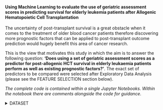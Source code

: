#### Using Machine Learning to evaluate the use of geriatric assessment scores in predicting survival for elderly leukemia patients after Allogenic Hematopoietic Cell Transplantation

The uncertainty of post-transplant survival is a great obstacle when it comes to the treatment of older blood cancer patients therefore discovering more prognostic factors that can be applied to post-transplant outcome prediction would hugely benefit this area of cancer research.

This is the view that motivates this study in which the aim is to answer the following question: <b>‘Does using a set of geriatric assessment scores as a predictor for post-allogenic HCT survival in elderly leukaemia patients perform as well as existing prognostic factors?’</b>. The exact set of predictors to be compared were selected after Exploratory Data Analysis (please see the FEATURE SELECTION section below).

*The complete code is contained within a single Jupyter Notebooks. Within the notebook there are comments alongside the code for guidance.*

<details><summary>DATASET</summary>
<p>
  
The dataset used within this study has been taken from the website of the Center For International Blood & Marrow Transplant Research and is openly available for public use [link](https://www.cibmtr.org/ReferenceCenter/PubList/PubDsDownload/Pages/default.aspx). 

It was retrieved from a publication by Olin et al. (available [here](https://doi.org/10.1182/bloodadvances.2020001719)) and contains data on patients who have undergone a transplant with their survival times. The dataset contains 26 features, 329 samples and is balanced.
  
<details><summary>FEATURE SELECTION</summary>
<p>
  
Through visualisation and survival analysis, a final set of clinical features and geriatric assessment features were selected (see below for definitions). Thus, the initial question can now become more specific: <b>‘Does using BOMC, IADL, MOS and TUG (geriatric assessment scores) as predictors for post-allogenic HCT survival in elderly leukaemia patients perform as well as Karnofsky score, age group, HCT-CI and graft source (existing prognostic factors)?’</b>.
  
![alt text](https://github.com/ZaraBhatti/group/blob/main/features_table.jpg?raw=true)
  
<details><summary>PLAN</summary>
<p>
  
Since the dataset is balanced and data follows non-normal distribution, the following models were chosen for this study: KNN classifier, Decision Tree Classifier, SVM, Random Forest, XGBoost and an MLP Classifier. The models will take either the clinical features OR the geriatric features as input and predict death (0) or survival (1).
  
Matthews Correlation Coefficient (MCC), Confusion Matrix, F1-score, ROC-AUC, and Accuracy were selected as potential performance metrics for this classification task. 
Using these metrics, the best model using clinical features as input will be selected and the best model using geriatric features as input will be selected.
  
The Mann-Whitney U Test will then be used to statistically compare the clinical model and the geriatric model to see if there is a statistically significant difference in their performances (i.e. one can be said to perform better than the other).
  
<details><summary>RESULTS</summary>
<p>
  
The KNN classifier model performed the best with both types of input therefore the performances of these two models were compared. The generated p-value was >0.05 therefore the null hypothesis is accepted and it can be concluded that there was no significant difference in the models' performances when using clinical features compared to geriatric assessment scores as the input features. 
  
Both sets of features had similar performance and prognostic capabilities therefore the answer to our question <b>‘Does using BOMC, IADL, MOS and TUG (geriatric assessment scores) as predictors for post-allogenic HCT survival in elderly leukaemia patients perform as well as Karnofsky score, age group, HCT-CI and graft source (existing prognostic factors)?’</b> is YES, according to the results of this study.
  
The addition of these features within clinic may provide clinicians with more factors to help confidently predict their patients’ survival and help to inform treatment decisions. This can have a great effect on the overall survival of elderly leukaemia patients as more patients may be recommended HCTs.
  
However, there are limitations to this study. The overall accuracy of the two best models were still low. This may be the case as patients can have vastly differing responses to treatment and diseases, although it would be quite interesting to apply deeper learning models to this dataset. Unfortunately, the size of the dataset used within this study was very small at 302 patients which may also play a part in the low reported accuracies. In the future, the study should be repeated with a larger dataset to see if the accuracy of the models increases as a result.
